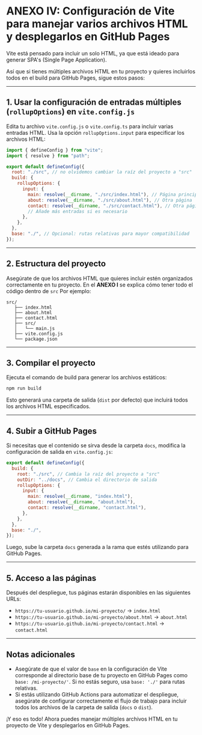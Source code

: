 # ANEXO IV: Configuración de Vite para manejar varios archivos HTML y desplegarlos en GitHub Pages

Vite está pensado para incluir un solo HTML, ya que está ideado para generar SPA's (Single Page Application).

Así que si tienes múltiples archivos HTML en tu proyecto y quieres incluirlos todos en el build para GitHub Pages, sigue estos pasos:

---

## 1. Usar la configuración de entradas múltiples (`rollupOptions`) en `vite.config.js`

Edita tu archivo `vite.config.js` o `vite.config.ts` para incluir varias entradas HTML. Usa la opción `rollupOptions.input` para especificar los archivos HTML:

```javascript
import { defineConfig } from "vite";
import { resolve } from "path";

export default defineConfig({
  root: "./src", // no olvidemos cambiar la raíz del proyecto a "src"
  build: {
    rollupOptions: {
      input: {
        main: resolve(__dirname, "./src/index.html"), // Página principal
        about: resolve(__dirname, "./src/about.html"), // Otra página
        contact: resolve(__dirname, "./src/contact.html"), // Otra página
        // Añade más entradas si es necesario
      },
    },
  },
  base: "./", // Opcional: rutas relativas para mayor compatibilidad
});
```

---

## 2. Estructura del proyecto

Asegúrate de que los archivos HTML que quieres incluir estén organizados correctamente en tu proyecto. En el **ANEXO I** se explica cómo tener todo el código dentro de `src` Por ejemplo:

```plaintext
src/
   ├── index.html
   ├── about.html
   ├── contact.html
   ├── src/
   │   └── main.js
   ├── vite.config.js
   └── package.json
```

---

## 3. Compilar el proyecto

Ejecuta el comando de build para generar los archivos estáticos:

```bash
npm run build
```

Esto generará una carpeta de salida (`dist` por defecto) que incluirá todos los archivos HTML especificados.

---

## 4. Subir a GitHub Pages

Si necesitas que el contenido se sirva desde la carpeta `docs`, modifica la configuración de salida en `vite.config.js`:

```javascript
export default defineConfig({
  build: {
    root: "./src", // Cambia la raíz del proyecto a "src"
    outDir: "../docs", // Cambia el directorio de salida
    rollupOptions: {
      input: {
        main: resolve(__dirname, "index.html"),
        about: resolve(__dirname, "about.html"),
        contact: resolve(__dirname, "contact.html"),
      },
    },
  },
  base: "./",
});
```

Luego, sube la carpeta `docs` generada a la rama que estés utilizando para GitHub Pages.

---

## 5. Acceso a las páginas

Después del despliegue, tus páginas estarán disponibles en las siguientes URLs:

- `https://tu-usuario.github.io/mi-proyecto/` → `index.html`
- `https://tu-usuario.github.io/mi-proyecto/about.html` → `about.html`
- `https://tu-usuario.github.io/mi-proyecto/contact.html` → `contact.html`

---

## Notas adicionales

- Asegúrate de que el valor de `base` en la configuración de Vite corresponde al directorio base de tu proyecto en GitHub Pages como `base: /mi-proyecto/'`. Si no estás seguro, usa `base: './'` para rutas relativas.
- Si estás utilizando GitHub Actions para automatizar el despliegue, asegúrate de configurar correctamente el flujo de trabajo para incluir todos los archivos de la carpeta de salida (`docs` o `dist`).

¡Y eso es todo! Ahora puedes manejar múltiples archivos HTML en tu proyecto de Vite y desplegarlos en GitHub Pages.
